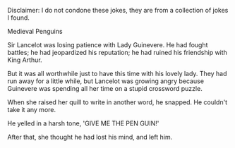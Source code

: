 Disclaimer: I do not condone these jokes, they are from a collection of jokes I found.

Medieval Penguins

Sir Lancelot was losing patience with Lady Guinevere. He had fought battles; he had jeopardized his reputation; he had ruined his friendship with King Arthur.

But it was all worthwhile just to have this time with his lovely lady. They had run away for a little while, but Lancelot was growing angry because Guinevere was spending all her time on a stupid crossword puzzle.

When she raised her quill to write in another word, he snapped. He couldn't take it any more.

He yelled in a harsh tone, 'GIVE ME THE PEN GUIN!'

After that, she thought he had lost his mind, and left him.

